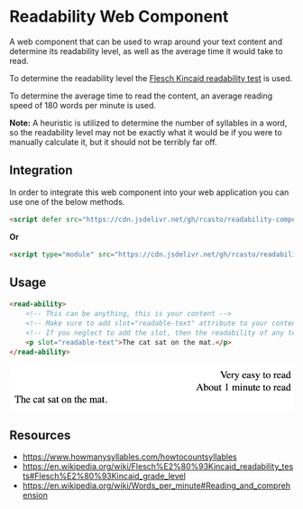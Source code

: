 # Readability Web Component
A web component that can be used to wrap around your text content and determine its readability level, as well as the average time it would take to read.

To determine the readability level the [Flesch Kincaid readability test](https://en.wikipedia.org/wiki/Flesch%E2%80%93Kincaid_readability_tests) is used.

To determine the average time to read the content, an average reading speed of 180 words per minute is used.

**Note:** A heuristic is utilized to determine the number of syllables in a word, so the readability level may not be exactly what it would be if you were to manually calculate it, but it should not be terribly far off.

## Integration
In order to integrate this web component into your web application you can use one of the below methods.

```html
<script defer src="https://cdn.jsdelivr.net/gh/rcasto/readability-component/dist/readability.min.js"></script>
```

**Or**

```html
<script type="module" src="https://cdn.jsdelivr.net/gh/rcasto/readability-component/src/readability.mjs"></script>
```

## Usage
```html
<read-ability>
    <!-- This can be anything, this is your content -->
    <!-- Make sure to add slot="readable-text" attribute to your content if you also want it to be rendered -->
    <!-- If you neglect to add the slot, then the readability of any text contained by the component is computed, without displaying it -->
    <p slot="readable-text">The cat sat on the mat.</p>
</read-ability>
```

![Readability Web Component Screenshot](./readability-screenshot.png)

## Resources
- https://www.howmanysyllables.com/howtocountsyllables
- https://en.wikipedia.org/wiki/Flesch%E2%80%93Kincaid_readability_tests#Flesch%E2%80%93Kincaid_grade_level
- https://en.wikipedia.org/wiki/Words_per_minute#Reading_and_comprehension